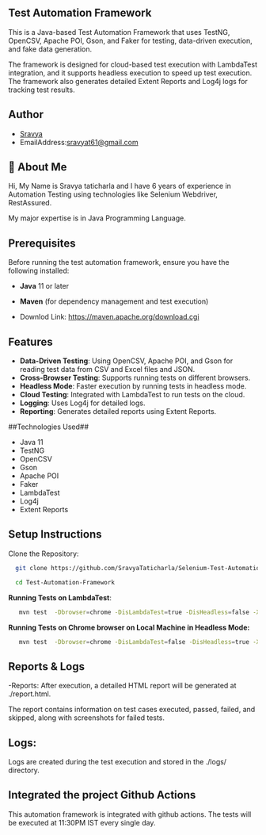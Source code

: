 ## Test Automation Framework ##

This is a Java-based Test Automation Framework that uses TestNG, OpenCSV, Apache POI, Gson, and Faker for testing, data-driven execution, and fake data generation.

The framework is designed for cloud-based test execution with LambdaTest integration, and it supports headless execution to speed up test execution. The framework also generates detailed Extent Reports and Log4j logs for tracking test results.



## Author

- [Sravya](https://github.com/SravyaTaticharla)
- EmailAddress:sravyat61@gmail.com


## 🚀 About Me
Hi, My Name is Sravya taticharla and I have 6 years of experience in Automation Testing using technologies like Selenium Webdriver, RestAssured.

My major expertise is in Java Programming Language.


## Prerequisites

Before running the test automation framework, ensure you have the following installed:

- **Java** 11 or later

- **Maven** (for dependency management and test execution)
- Downlod Link: https://maven.apache.org/download.cgi

## Features
- **Data-Driven Testing**: Using OpenCSV, Apache POI, and Gson for reading test data from CSV and Excel files and JSON.
- **Cross-Browser Testing**: Supports running tests on different browsers.
- **Headless Mode**: Faster execution by running tests in headless mode.
- **Cloud Testing**: Integrated with LambdaTest to run tests on the cloud.
- **Logging**: Uses Log4j for detailed logs.
- **Reporting**: Generates detailed reports using Extent Reports.


##Technologies Used##
- Java 11
- TestNG
- OpenCSV
- Gson
- Apache POI
- Faker
- LambdaTest
- Log4j
- Extent Reports


## Setup Instructions

Clone the Repository:

```bash
  git clone https://github.com/SravyaTaticharla/Selenium-Test-Automation-Framework.git

  cd Test-Automation-Framework
```
 **Running Tests on LambdaTest**:
```bash
   mvn test  -Dbrowser=chrome -DisLambdaTest=true -DisHeadless=false -X
```

**Running Tests on Chrome browser on Local Machine in Headless Mode:**
```bash
   mvn test  -Dbrowser=chrome -DisLambdaTest=false -DisHeadless=true -X

   ```

## Reports & Logs ##

-Reports: After execution, a detailed HTML report will be generated at ./report.html.

The report contains information on test cases executed, passed, failed, and skipped, along with screenshots for failed tests.

## Logs: ##
Logs are created during the test execution and stored in the ./logs/ directory.

## Integrated the project Github Actions ##
This automation framework is integrated with github actions. The tests will be executed at 11:30PM IST every single day.
